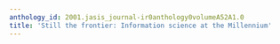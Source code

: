 ```yaml
---
anthology_id: 2001.jasis_journal-ir0anthology0volumeA52A1.0
title: 'Still the frontier: Information science at the Millennium'
---
```

